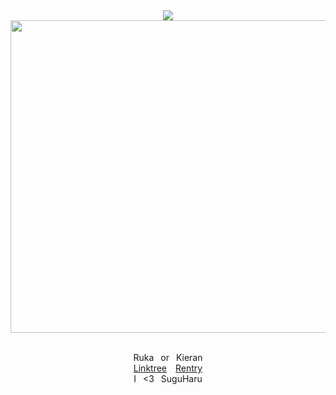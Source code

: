 <div align="center" >
  <a href="https://visitorbadge.io/status?path=https%3A%2F%2Fgithub.com%2Fsuguharu"><img src="https://api.visitorbadge.io/api/visitors?path=https%3A%2F%2Fgithub.com%2Fsuguharu&label=visitors&labelColor=%23697689&countColor=%23d9e3f0&style=plastic&labelStyle=none" /></a>
</div>
<div align="center">
  <img src="https://github.com/user-attachments/assets/835d50c0-1fd7-401d-bc88-da4a9230ffd9" height="500" width="640"/>
</div>
  
<div align="center">
  <p align="center">Ruka  or  Kieran<br><a href="https://linktr.ee/tealmask" target="_blank">Linktree</a>  <a href="https://rentry.co/sugurie" target="_blank">Rentry</a><br>I  <3  SuguHaru
  
